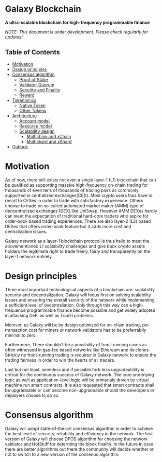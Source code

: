 # Galaxy Blockchain
**A ultra-scalable blockchain for high-frequency programmable finance**


_NOTE: This document is under development. Please check regularly for updates!_

## Table of Contents

- [Motivation](#motivation)
- [Design principles](#design-principles)
- [Consensus algorithm](#consensus-and-validator-quorum)
  * [Proof of Stake](#proof-of-staked-authority)
  * [Validator Quorum](#validator-quorum)
  * [Security and Finality](#security-and-finality)
  * [Reward](#reward)
- [Tokenomics](#token-economy)
  * [Native Token](#native-token)
  * [Other Tokens](#other-tokens)
- [Architecture](#architecture)
  * [Account model](#cross-chain-transfer)
  * [Resource model](#bc-to-bsc-architecture)
  * [Scalability design](#bsc-to-bc-architecture)
    * [Multichain and xChain](#timeout-and-error-handling)
    * [Multishard and xShard](#cross-chain-user-experience)
- [Outlook](#outlook)
# Motivation
As of now, there still exists not even a single layer-1 (L1) blockchain that can be qualified as supporting massive high-frequency on-chain trading for thousands of even tens of thousands of trading pairs as commonly supported in centralized exchanges(CEX). Most crypto users thus have to resort to CEXes in order to trade with satisfactory experience. Others choose to trade on so-called automated market maker (AMM) type of dencentralized exchanges (DEX) like UniSwap. However AMM DEXes hardly can meet the expectation of traditional hard-core traders who aspire for order-book based trading experiences. There are also layer-2 (L2) based DEXes that offers order-book feature but it adds more cost and centralization issues.

Galaxy network as a layer-1 blockchain protocol is thus haild to meet the abovementioned L1 scalability challenges and give back crypto assets holders the legitimate right to trade freely, fairly and transparently on the layer-1 network entirely.

# Design principles
Three most important technological aspects of a blockchain are: scalability, security and decentralization. Galaxy will focus first on solving scalability issues and ensuring the overall security of the network while implementing a sufficient level of decentraliation. Only through this way can a high-frequence programmable finance become possible and get widely adopted in attacking DeFi as well as TradFi problems.

Morever, as Galaxy will be by design optimized for on-chain trading, per-transaction cost for miners or network validators has to be preferrablly minimal to zero. 

Furthermore, There shouldn't be a possibility of front-running cases as often witnessed in gas-fee based networks like Ethereum and its clones. Strickly no front-running trading is required in Galaxy network to ensure the trading fairness in order to win the hearts of all traders.

Last but not least, seemless and if possible fork-less upgradeability is critical for the continuous success of Galaxy network. The core underlying logic as well as application-level logic will be primarialy driven by virtual machine run smart contracts. It is also requested that smart contracts shall be upgradeable or can become non-upgradeable should the developers or deployers choose to do so. 

# Consensus algorithm
Galaxy will adopt state-of-the-art consensus algorithm in order to achieve the best level of security, reliability and efficiency in the network.
The first version of Galaxy will choose DPOS algorithm for choosing the network valdiator and HotStuff for determing the block finality. In the future in case there are better algorithms out there the community will decide whether or not to switch to a new version of the consenus algorithm.